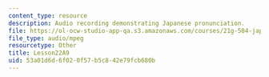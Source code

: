 ```yaml
---
content_type: resource
description: Audio recording demonstrating Japanese pronunciation.
file: https://ol-ocw-studio-app-qa.s3.amazonaws.com/courses/21g-504-japanese-iv-spring-2009/53a01d6d6f020f57b5c842e79fcb680b_Lesson22A9.mp3
file_type: audio/mpeg
resourcetype: Other
title: Lesson22A9
uid: 53a01d6d-6f02-0f57-b5c8-42e79fcb680b
---
```

